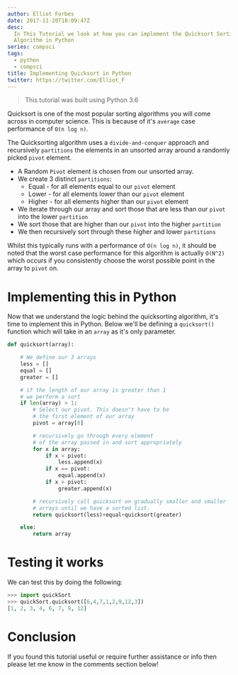 ```yaml
---
author: Elliot Forbes
date: 2017-11-20T18:09:47Z
desc:
  In This Tutorial we look at how you can implement the Quicksort Sorting
  Algorithm in Python
series: compsci
tags:
  - python
  - compsci
title: Implementing Quicksort in Python
twitter: https://twitter.com/Elliot_F
---
```


> This tutorial was built using Python 3.6

Quicksort is one of the most popular sorting algorithms you will come across in
computer science. This is because of it's `average` case performance of
`O(n log n)`.

The Quicksorting algorithm uses a `divide-and-conquer` approach and recursively
`partitions` the elements in an unsorted array around a randomly picked `pivot`
element.

- A Random `Pivot` element is chosen from our unsorted array.
- We create 3 distinct `partitions`:
  - Equal - for all elements equal to our `pivot` element
  - Lower - for all elements lower than our `pivot` element
  - Higher - for all elements higher than our `pivot` element
- We iterate through our array and sort those that are less than our `pivot`
  into the lower `partition`
- We sort those that are higher than our `pivot` into the higher `partition`
- We then recursively sort through these higher and lower `partitions`

Whilst this typically runs with a performance of `O(n log n)`, it should be
noted that the worst case performance for this algorithm is actually `O(N^2)`
which occurs if you consistently choose the worst possible point in the array to
`pivot` on.

# Implementing this in Python

Now that we understand the logic behind the quicksorting algorithm, it's time to
implement this in Python. Below we'll be defining a `quicksort()` function which
will take in an `array` as it's only parameter.

```py
def quicksort(array):

    # We define our 3 arrays
    less = []
    equal = []
    greater = []

    # if the length of our array is greater than 1
    # we perform a sort
    if len(array) > 1:
        # Select our pivot. This doesn't have to be
        # the first element of our array
        pivot = array[0]

        # recursively go through every element
        # of the array passed in and sort appropriately
        for x in array:
            if x < pivot:
                less.append(x)
            if x == pivot:
                equal.append(x)
            if x > pivot:
                greater.append(x)

        # recursively call quicksort on gradually smaller and smaller
        # arrays until we have a sorted list.
        return quicksort(less)+equal+quicksort(greater)

    else:
        return array
```

# Testing it works

We can test this by doing the following:

```py
>>> import quickSort
>>> quickSort.quicksort([6,4,7,1,2,9,12,3])
[1, 2, 3, 4, 6, 7, 9, 12]
```

# Conclusion

If you found this tutorial useful or require further assistance or info then
please let me know in the comments section below!
